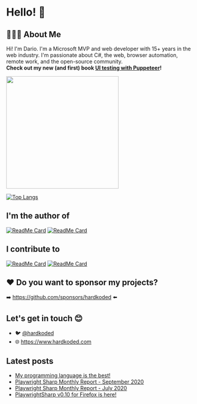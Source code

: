 # Hello! :wave:

## 👨🏻‍💻 About Me
Hi! I'm Dario. I'm a Microsoft MVP and web developer with 15+ years in the web industry. I'm passionate about C#, the web, browser automation, remote work, and the open-source community.  
**Check out my new (and first) book [UI testing with Puppeteer](https://www.amazon.com/Testing-Puppeteer-end-end-automation-ebook/dp/B08PFPMKFX)!**

[<img src="https://m.media-amazon.com/images/I/41PeYrrmrKL.jpg" width="300px"/>](https://www.amazon.com/Testing-Puppeteer-end-end-automation-ebook/dp/B08PFPMKFX)

[![Top Langs](https://github-readme-stats.vercel.app/api/top-langs/?username=kblok&layout=compact)](https://github.com/kblok)

## I'm the author of
[![ReadMe Card](https://github-readme-stats.vercel.app/api/pin/?username=hardkoded&repo=puppeteer-sharp)](https://github.com/hardkoded/puppeteer-sharp)
[![ReadMe Card](https://github-readme-stats.vercel.app/api/pin/?username=microsoft&repo=playwright-sharp)](https://github.com/microsoft/playwright-sharp)

## I contribute to

[![ReadMe Card](https://github-readme-stats.vercel.app/api/pin/?username=puppeteer&repo=puppeteer)](https://github.com/puppeteer/puppeteer)
[![ReadMe Card](https://github-readme-stats.vercel.app/api/pin/?username=microsoft&repo=playwright)](https://github.com/microsoft/playwright)

## ❤️ Do you want to sponsor my projects?
➡️  https://github.com/sponsors/hardkoded  ⬅️

 ## Let's get in touch 😊
  * 🐦  [@hardkoded](https://www.twitter.com/hardkoded)
  * 🌐  https://www.hardkoded.com
  
 ## Latest posts
  * [My programming language is the best!](https://www.hardkoded.com/blog/my-programming-language-is-the-best)
  * [Playwright Sharp Monthly Report - September 2020](https://www.hardkoded.com/blog/playwright-sharp-monthly-sep-2020)
  * [Playwright Sharp Monthly Report - July 2020](https://www.hardkoded.com/blog/playwright-sharp-monthly-jul-2020)
  * [PlaywrightSharp v0.10 for Firefox is here!](https://www.hardkoded.com/blog/playwright-sharp-firefox-010)
